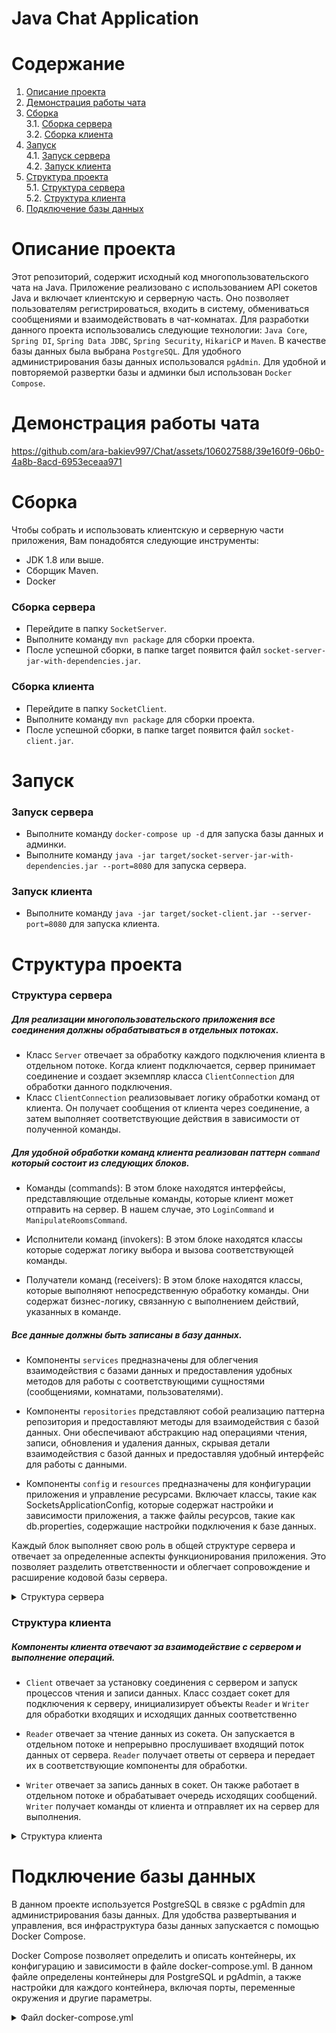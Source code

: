 # Java Chat Application

# Содержание
1. [Описание проекта](#описание-проекта) 
2. [Демонстрация работы чата](#демонстрация-работы-чата)
3. [Сборка](#сборка) \
    3.1. [Сборка сервера](#сборка-сервера) \
    3.2. [Сборка клиента](#сборка-клиента) 
4. [Запуск](#запуск) \
    4.1. [Запуск сервера](#запуск-сервера) \
    4.2. [Запуск клиента](#запуск-клиента) 
5. [Структура проекта](#структура-проекта) \
    5.1. [Структура сервера](#структура-сервера) \
    5.2. [Структура клиента](#структура-клиента) 
6. [Подключение базы данных](#подключение-базы-данных)  


# Описание проекта
Этот репозиторий, содержит исходный код многопользовательского чата на Java. Приложение реализовано с использованием API сокетов Java и включает клиентскую и серверную часть. Оно позволяет пользователям регистрироваться, входить в систему, обмениваться сообщениями и взаимодействовать в чат-комнатах. 
Для разработки данного проекта использовались следующие технологии: `Java Core`, `Spring DI`, `Spring Data JDBC`, `Spring Security`, `HikariCP` и `Maven`.
В качестве базы данных была выбрана `PostgreSQL`. Для удобного администрирования базы данных использовался `pgAdmin`. Для удобной и повторяемой развертки базы и админки был использован `Docker Compose`.

# Демонстрация работы чата
https://github.com/ara-bakiev997/Chat/assets/106027588/39e160f9-06b0-4a8b-8acd-6953eceaa971

# Сборка
Чтобы собрать и использовать клиентскую и серверную части приложения, Вам понадобятся следующие инструменты:

- JDK 1.8 или выше.
- Сборщик Maven.
- Docker

### Сборка сервера
- Перейдите в папку `SocketServer`.
- Выполните команду `mvn package` для сборки проекта.
- После успешной сборки, в папке target появится файл `socket-server-jar-with-dependencies.jar`.

### Сборка клиента
- Перейдите в папку `SocketClient`.
- Выполните команду `mvn package` для сборки проекта.
- После успешной сборки, в папке target появится файл `socket-client.jar`.

# Запуск
### Запуск сервера
- Выполните команду `docker-compose up -d` для запуска базы данных и админки.
- Выполните команду `java -jar target/socket-server-jar-with-dependencies.jar --port=8080` для запуска сервера.

### Запуск клиента
- Выполните команду `java -jar target/socket-client.jar --server-port=8080` для запуска клиента.

# Структура проекта
### Структура сервера

##### Для реализации многопользовательского приложения все соединения должны обрабатываться в отдельных потоках. 
- Класс `Server` отвечает за обработку каждого подключения клиента в отдельном потоке. Когда клиент подключается, сервер принимает соединение и создает экземпляр класса `ClientConnection` для обработки данного подключения.
- Класс `ClientConnection` реализовывает логику обработки команд от клиента. Он получает сообщения от клиента через соединение, а затем выполняет соответствующие действия в зависимости от полученной команды.

##### Для удобной обработки команд клиента реализован паттерн `command` который состоит из следующих блоков.
- Команды (commands): В этом блоке находятся интерфейсы, представляющие отдельные команды, которые клиент может отправить на сервер. В нашем случае, это `LoginCommand` и `ManipulateRoomsCommand`.

- Исполнители команд (invokers): В этом блоке находятся классы которые cодержат логику выбора и вызова соответствующей команды.

- Получатели команд (receivers): В этом блоке находятся классы, которые выполняют непосредственную обработку команды. Они содержат бизнес-логику, связанную с выполнением действий, указанных в команде.

##### Все данные должны быть записаны в базу данных.
- Компоненты `services` предназначены для облегчения взаимодействия с базами данных и предоставления удобных методов для работы с соответствующими сущностями (сообщениями, комнатами, пользователями).

- Компоненты `repositories` представляют собой реализацию паттерна репозитория и предоставляют методы для взаимодействия с базой данных. Они обеспечивают абстракцию над операциями чтения, записи, обновления и удаления данных, скрывая детали взаимодействия с базой данных и предоставляя удобный интерфейс для работы с данными. 

- Компоненты `config` и `resources` предназначены для конфигурации приложения и управление ресурсами. Включает классы, такие как SocketsApplicationConfig, которые содержат настройки и зависимости приложения, а также файлы ресурсов, такие как db.properties, содержащие настройки подключения к базе данных.

Каждый блок выполняет свою роль в общей структуре сервера и отвечает за определенные аспекты функционирования приложения. Это позволяет разделить ответственности и облегчает сопровождение и расширение кодовой базы сервера.

<details>
<summary>Структура сервера</summary>

```yaml
├── docker-compose.yml
├── pom.xml
└── src
    └── main
        ├── java
        │   └── edu
        │       └── school21
        │           └── sockets
        │               ├── app
        │               │   └── Main.java
        │               ├── config
        │               │   └── SocketsApplicationConfig.java
        │               ├── exceptions
        │               │   ├── CommandNotFoundExceptions.java
        │               │   └── RoomsNotFoundExceptions.java
        │               ├── models
        │               │   ├── ChatRoom.java
        │               │   ├── Message.java
        │               │   └── User.java
        │               ├── repositories
        │               │   ├── CrudRepository.java
        │               │   ├── messagesrepository
        │               │   │   ├── MessagesRepository.java
        │               │   │   └── MessagesRepositoryJdbcTemplateImpl.java
        │               │   ├── roomsrepository
        │               │   │   ├── RoomsRepository.java
        │               │   │   └── RoomsRepositoryJdbcTemplateImpl.java
        │               │   ├── usersrepository
        │               │   │   ├── UsersRepository.java
        │               │   │   └── UsersRepositoryJdbcTemplateImpl.java
        │               │   └── utils
        │               │       └── TableInitializer.java
        │               ├── server
        │               │   ├── ClientConnection.java
        │               │   ├── Server.java
        │               │   ├── commands
        │               │   │   ├── LoginСommand.java
        │               │   │   └── ManipulateRoomsCommand.java
        │               │   ├── invokers
        │               │   │   ├── LoginCommandSwitch.java
        │               │   │   └── ManipulateRoomsCommandSwitch.java
        │               │   └── receivers
        │               │       ├── LoginReceiver.java
        │               │       └── ManipulateRoomsReceiver.java
        │               └── services
        │                   ├── messageservice
        │                   │   ├── MessagesService.java
        │                   │   └── MessagesServiceImpl.java
        │                   ├── roomservice
        │                   │   ├── RoomsService.java
        │                   │   └── RoomsServiceImpl.java
        │                   └── userservice
        │                       ├── UsersService.java
        │                       └── UsersServiceImpl.java
        └── resources
            ├── data.sql
            ├── db.properties
            └── schema.sql

```
</details>

### Структура клиента

##### Компоненты клиента отвечают за взаимодействие с сервером и выполнение операций.
- `Client` отвечает за установку соединения с сервером и запуск процессов чтения и записи данных. Класс создает сокет для подключения к серверу, инициализирует объекты `Reader` и `Writer` для обработки входящих и исходящих данных соответственно
- `Reader` отвечает за чтение данных из сокета. Он запускается в отдельном потоке и непрерывно прослушивает входящий поток данных от сервера. `Reader` получает ответы от сервера и передает их в соответствующие компоненты для обработки.

- `Writer` отвечает за запись данных в сокет. Он также работает в отдельном потоке и обрабатывает очередь исходящих сообщений. `Writer` получает команды от клиента и отправляет их на сервер для выполнения.

<details>
<summary>Структура клиента</summary>

```yaml
├── pom.xml
└── src
    └── main
        └── java
            └── edu
                └── school21
                    └── sockets
                        ├── app
                        │   └── Main.java
                        └── client
                            ├── Client.java
                            ├── Reader.java
                            └── Writer.java 
```
</details>

# Подключение базы данных

В данном проекте используется PostgreSQL в связке с pgAdmin для администрирования базы данных. Для удобства развертывания и управления, вся инфраструктура базы данных запускается с помощью Docker Compose.

Docker Compose позволяет определить и описать контейнеры, их конфигурацию и зависимости в файле docker-compose.yml. В данном файле определены контейнеры для PostgreSQL и pgAdmin, а также настройки для каждого контейнера, включая порты, переменные окружения и другие параметры.

<details>
<summary>Файл docker-compose.yml</summary>

```yaml
version: '3.1'

services:

   db:
      image: postgres
      environment:
         POSTGRES_PASSWORD: admin
         POSTGRES_DB: database
      ports:
      - 5432:5432

   adminer:
      image: dpage/pgadmin4
      environment:
         PGADMIN_DEFAULT_EMAIL: user@domain.com
         PGADMIN_DEFAULT_PASSWORD: admin
      ports:
      - 80:80
```

</details>
